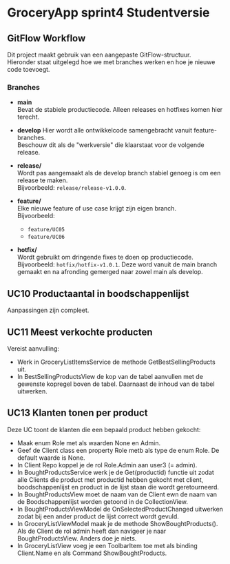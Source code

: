 # GroceryApp sprint4 Studentversie

## GitFlow Workflow

Dit project maakt gebruik van een aangepaste GitFlow-structuur.  
Hieronder staat uitgelegd hoe we met branches werken en hoe je nieuwe code toevoegt.

### Branches
- **main**  
  Bevat de stabiele productiecode. Alleen releases en hotfixes komen hier terecht.

- **develop**
  Hier wordt alle ontwikkelcode samengebracht vanuit feature-branches.  
  Beschouw dit als de "werkversie" die klaarstaat voor de volgende release.

- **release/**  
  Wordt pas aangemaakt als de develop branch stabiel genoeg is om een release te maken.  
  Bijvoorbeeld: `release/release-v1.0.0`.

- **feature/**  
  Elke nieuwe feature of use case krijgt zijn eigen branch.  
  Bijvoorbeeld:
    - `feature/UC05`
    - `feature/UC06`

- **hotfix/**  
  Wordt gebruikt om dringende fixes te doen op productiecode.  
  Bijvoorbeeld: `hotfix/hotfix-v1.0.1`.
  Deze word vanuit de main branch gemaakt en na afronding gemerged naar zowel main als develop.

## UC10 Productaantal in boodschappenlijst
Aanpassingen zijn compleet.

## UC11 Meest verkochte producten
Vereist aanvulling:  
- Werk in GroceryListItemsService de methode GetBestSellingProducts uit.  
- In BestSellingProductsView de kop van de tabel aanvullen met de gewenste kopregel boven de tabel. Daarnaast de inhoud van de tabel uitwerken.

## UC13 Klanten tonen per product  
Deze UC toont de klanten die een bepaald product hebben gekocht:  
- Maak enum Role met als waarden None en Admin.  
- Geef de Client class een property Role metb als type de enum Role. De default waarde is None.  
- In Client Repo koppel je de rol Role.Admin aan user3 (= admin).
- In BoughtProductsService werk je de Get(productid) functie uit zodat alle Clients die product met productid hebben gekocht met client, boodschappenlijst en product in de lijst staan die wordt geretourneerd.  
- In BoughtProductsView moet de naam van de Client ewn de naam van de Boodschappenlijst worden getoond in de CollectionView.  
- In BoughtProductsViewModel de OnSelectedProductChanged uitwerken zodat bij een ander product de lijst correct wordt gevuld.  
- In GroceryListViewModel maak je de methode ShowBoughtProducts(). Als de Client de rol admin heeft dan navigeer je naar BoughtProductsView. Anders doe je niets.  
- In GroceryListView voeg je een ToolbarItem toe met als binding Client.Name en als Command ShowBoughtProducts.  


  
